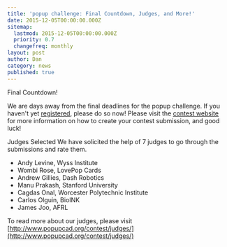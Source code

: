 ```yaml
---
title: 'popup challenge: Final Countdown, Judges, and More!'
date: 2015-12-05T00:00:00.000Z
sitemap:
  lastmod: 2015-12-05T00:00:00.000Z
  priority: 0.7
  changefreq: monthly
layout: post
author: Dan
category: news
published: true
---
```


Final Countdown!

We are days away from the final deadlines for the popup challenge.  If you haven't yet [registered](http://www.popupcad.org/contest/register/), please do so now! Please visit the [contest website](http://www.popupcad.org/challenge-wrapup/) for more information on how to create your contest submission, and good luck!

Judges Selected We have solicited the help of 7 judges to go through the submissions and rate them.
- Andy Levine, Wyss Institute
- Wombi Rose, LovePop Cards
- Andrew Gillies, Dash Robotics
- Manu Prakash, Stanford University
- Cagdas Onal, Worcester Polytechnic Institute
- Carlos Olguin, BioINK
- James Joo, AFRL

To read more about our judges, please visit [http://www.popupcad.org/contest/judges/](http://www.popupcad.org/contest/judges/)
